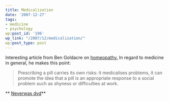 ```yaml
---
title: Medicalization
date: '2007-12-27'
tags:
- medicine
- psychology
wp:post_id: '196'
wp_link: "/2007/12/medicalization/"
wp:post_type: post
---
```


Interesting article from Ben Goldacre on [homeopathy.](http://www.dailymail.co.uk/pages/live/articles/health/healthmain.html?in_article_id=496612&in_page_id=1774) In regard to medicine in general, he makes this point:

>

> Prescribing a pill carries its own risks: it medicalises problems, it can promote the idea that a pill is an appropriate response to a social problem such as shyness or difficulties at work.

** [Neverwas dvd](http://time-travel.com/?neverwas)**
